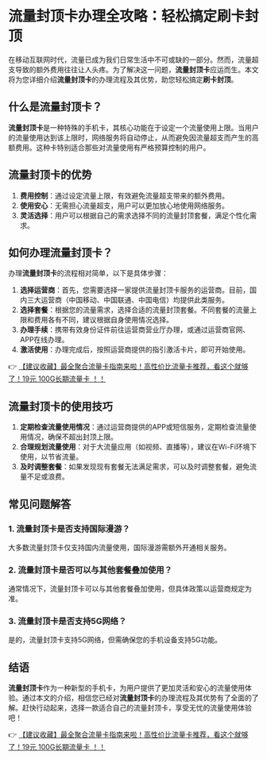 # 流量封顶卡办理全攻略：轻松搞定刷卡封顶

在移动互联网时代，流量已成为我们日常生活中不可或缺的一部分。然而，流量超支导致的额外费用往往让人头疼。为了解决这一问题，**流量封顶卡**应运而生。本文将为您详细介绍**流量封顶卡**的办理流程及其优势，助您轻松搞定**刷卡封顶**。

## 什么是流量封顶卡？

**流量封顶卡**是一种特殊的手机卡，其核心功能在于设定一个流量使用上限。当用户的流量使用达到该上限时，网络服务将自动停止，从而避免因流量超支而产生的高额费用。这种卡特别适合那些对流量使用有严格预算控制的用户。

## 流量封顶卡的优势

1. **费用控制**：通过设定流量上限，有效避免流量超支带来的额外费用。
2. **使用安心**：无需担心流量超支，用户可以更加放心地使用网络服务。
3. **灵活选择**：用户可以根据自己的需求选择不同的流量封顶套餐，满足个性化需求。

## 如何办理流量封顶卡？

办理**流量封顶卡**的流程相对简单，以下是具体步骤：

1. **选择运营商**：首先，您需要选择一家提供流量封顶卡服务的运营商。目前，国内三大运营商（中国移动、中国联通、中国电信）均提供此类服务。
2. **选择套餐**：根据您的流量需求，选择合适的流量封顶套餐。不同套餐的流量上限和费用各有不同，建议根据自身使用情况选择。
3. **办理手续**：携带有效身份证件前往运营商营业厅办理，或通过运营商官网、APP在线办理。
4. **激活使用**：办理完成后，按照运营商提供的指引激活卡片，即可开始使用。

👉 [【建议收藏】最全聚合流量卡指南来啦！高性价比流量卡推荐，看这个就够了！19元 100G长期流量卡 ！！](https://bit.ly/Liuliangka)

## 流量封顶卡的使用技巧

1. **定期检查流量使用情况**：通过运营商提供的APP或短信服务，定期检查流量使用情况，确保不超出封顶上限。
2. **合理规划流量使用**：对于大流量应用（如视频、直播等），建议在Wi-Fi环境下使用，以节省流量。
3. **及时调整套餐**：如果发现现有套餐无法满足需求，可以及时调整套餐，避免流量不足或浪费。

## 常见问题解答

### 1. 流量封顶卡是否支持国际漫游？

大多数流量封顶卡仅支持国内流量使用，国际漫游需额外开通相关服务。

### 2. 流量封顶卡是否可以与其他套餐叠加使用？

通常情况下，流量封顶卡可以与其他套餐叠加使用，但具体政策以运营商规定为准。

### 3. 流量封顶卡是否支持5G网络？

是的，流量封顶卡支持5G网络，但需确保您的手机设备支持5G功能。

## 结语

**流量封顶卡**作为一种新型的手机卡，为用户提供了更加灵活和安心的流量使用体验。通过本文的介绍，相信您已经对**流量封顶卡**的办理流程及其优势有了全面的了解。赶快行动起来，选择一款适合自己的流量封顶卡，享受无忧的流量使用体验吧！

👉 [【建议收藏】最全聚合流量卡指南来啦！高性价比流量卡推荐，看这个就够了！19元 100G长期流量卡 ！！](https://bit.ly/Liuliangka)